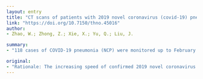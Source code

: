 ```yaml
---
layout: entry
title: "CT scans of patients with 2019 novel coronavirus (covid-19) pneumonia"
link: "https://doi.org/10.7150/thno.45016"
author:
- Zhao, W.; Zhong, Z.; Xie, X.; Yu, Q.; Liu, J.

summary:
- "118 cases of COVID-19 pneumonia (NCP) were monitored up to February 11, 2020. Six patients were improved to no-emergency type, 2 remained the same, and 2 progressed to fatal type. The median duration of progress observed from CT scans was 6 days (range, 2-14 days) No patient has died in our hospital to date."

original:
- "Rationale: The increasing speed of confirmed 2019 novel coronavirus (COVID-19) cases is striking in China. The purpose of this study is to summarize the outcomes of patients with novel COVID-19 pneumonia (NCP) at our institution. Methods: In this single-center study, we retrospectively included 118 cases of NCP, from January 16, 2020 to February 4, 2020. The clinical outcomes were monitored up to February 11, 2020. The outcomes of NCP patients were phase summarized at our institution. Three kinds of responses to clinical treatment were defined and evaluated: 1) good, symptoms continually improved; 2) fair, symptoms not improved or relapsed; 3) poor, symptoms aggravated. The risk factors, including basal clinical characteristics, CT imaging features, and follow-up CT changes (no change, progress, and improvement) related to poor/fair outcomes, were also investigated. Results: Six patients were improved to no-emergency type, 2 remained the same, and 2 progressed to fatal type. Besides, 13 patients progressed from the common type group to the emergency group (3 in fatal type and 10 in severe type). Forty-two (35.6%) patients were discharged with a median hospital stay of 9.5 days (range, 4.0-15.0 days). Thus, the numbers in different responses were, 73 patients in good response group (4 emergency cases, 69 no-emergency cases), 28 in fair response group (3 emergency cases, 25 no-emergency cases), and 17 in poor response group (3 emergency cases, 14 no-emergency cases). No patient has died in our hospital to date. The median duration of progress observed from CT scans was 6 days (range, 2-14 days). The progression in abnormal imaging findings indicate a poor/fair response, whereas the alleviated symptoms seen from CT suggest a good response. Conclusion: Most cases are no-emergency type and have a favorable response to clinical treatment. Follow-up CT changes during the treatment can help evaluate the treatment response of patients with NCP."
---
```


